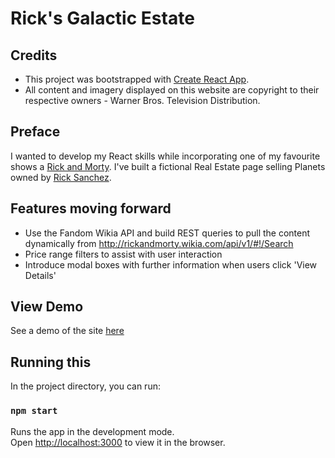 # Rick's Galactic Estate

## Credits
- This project was bootstrapped with [Create React App](https://github.com/facebookincubator/create-react-app).
- All content and imagery displayed on this website are copyright to their respective owners - Warner Bros. Television Distribution.

## Preface
I wanted to develop my React skills while incorporating one of my favourite shows a [Rick and Morty](http://rickandmorty.wikia.com/wiki/Rickipedia). I've built a fictional Real Estate page selling Planets owned by [Rick Sanchez](http://rickandmorty.wikia.com/wiki/Rick_Sanchez). 

## Features moving forward
- Use the Fandom Wikia API and build REST queries to pull the content dynamically from http://rickandmorty.wikia.com/api/v1/#!/Search
- Price range filters to assist with user interaction
- Introduce modal boxes with further information when users click 'View Details'

## View Demo
See a demo of the site [here](http://rge.balcantara.com)

## Running this

In the project directory, you can run:

### `npm start`

Runs the app in the development mode.<br>
Open [http://localhost:3000](http://localhost:3000) to view it in the browser.

